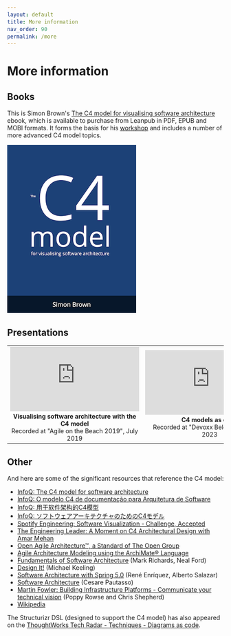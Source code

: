 ```yaml
---
layout: default
title: More information
nav_order: 90
permalink: /more
---
```


# More information

## Books

This is Simon Brown's [The C4 model for visualising software architecture](https://leanpub.com/visualising-software-architecture) 
ebook, which is available to purchase from Leanpub in PDF, EPUB and MOBI formats.
It forms the basis for his [workshop](https://simonbrown.je#workshop3) and includes a number of more advanced C4 model topics.

[![The C4 model for visualising software architecture book](/images/book-small.png)](https://leanpub.com/visualising-software-architecture)


## Presentations

<table style="text-align: center">
<tr>
<td>
<iframe src="https://www.youtube-nocookie.com/embed/x2-rSnhpw0g" title="YouTube video player" frameborder="0" allow="accelerometer; autoplay; clipboard-write; encrypted-media; gyroscope; picture-in-picture; web-share" allowfullscreen></iframe>
<br />
<b>Visualising software architecture with the C4 model</b>
<br />
Recorded at "Agile on the Beach 2019", July 2019
</td>
<td>
<iframe src="https://www.youtube-nocookie.com/embed/LYzOc7vI-Uo" title="YouTube video player" frameborder="0" allow="accelerometer; autoplay; clipboard-write; encrypted-media; gyroscope; picture-in-picture; web-share" allowfullscreen></iframe>
<br />
<b>C4 models as code</b>
<br />Recorded at "Devoxx Belgium", October 2023
</td>
</tr>
</table>

## Other

And here are some of the significant resources that reference the C4 model:

- [InfoQ: The C4 model for software architecture](https://www.infoq.com/articles/C4-architecture-model)
- [InfoQ: O modelo C4 de documentação para Arquitetura de Software](https://www.infoq.com/br/articles/C4-architecture-model)
- [InfoQ: 用于软件架构的C4模型](https://www.infoq.com/cn/articles/C4-architecture-model)
- [InfoQ: ソフトウェアアーキテクチャのためのC4モデル](https://www.infoq.com/jp/articles/C4-architecture-model)
- [Spotify Engineering: Software Visualization - Challenge, Accepted](https://engineering.atspotify.com/2022/07/software-visualization-challenge-accepted/)
- [The Engineering Leader: A Moment on C4 Architectural Design with Amar Mehan](https://www.theengineeringleader.com/1946930/10648894-a-moment-on-c4-architectural-design-with-amar-mehan)
- [Open Agile Architecture™, a Standard of The Open Group](https://publications.opengroup.org/c208)
- [Agile Architecture Modeling using the ArchiMate® Language](https://publications.opengroup.org/g20e)
- [Fundamentals of Software Architecture](https://www.oreilly.com/library/view/fundamentals-of-software/9781492043447/) (Mark Richards, Neal Ford)
- [Design It!](https://pragprog.com/titles/mkdsa/design-it/) (Michael Keeling)
- [Software Architecture with Spring 5.0](https://www.packtpub.com/free-ebook/software-architecture-with-spring-5-0/9781788992992) (René Enríquez, Alberto Salazar)
- [Software Architecture](https://leanpub.com/software-architecture) (Cesare Pautasso)
- [Martin Fowler: Building Infrastructure Platforms - Communicate your technical vision](https://martinfowler.com/articles/building-infrastructure-platform.html#CommunicateYourTechnicalVision) (Poppy Rowse and Chris Shepherd)
- [Wikipedia](https://en.wikipedia.org/wiki/C4_model)

The Structurizr DSL (designed to support the C4 model) has also appeared on the [ThoughtWorks Tech Radar - Techniques - Diagrams as code](https://www.thoughtworks.com/radar/techniques/diagrams-as-code).